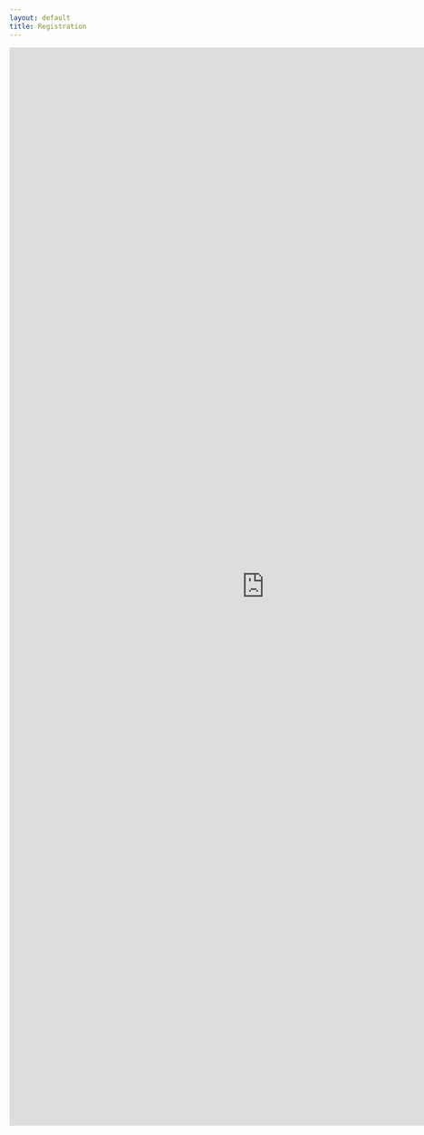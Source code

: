 ```yaml
---
layout: default
title: Registration
---
```

<iframe height="1900" width="900" frameBorder="0" class="embed-responsive-item" src="https://lfitaskforce.github.io/meeting-registration-form/index.html?backend=https://flatiron-meeting.herokuapp.com&secret=a9419af04abdbefd7253f1267f167e3e155464d075527f343c1e54902a6e8c09" allowfullscreen></iframe>
